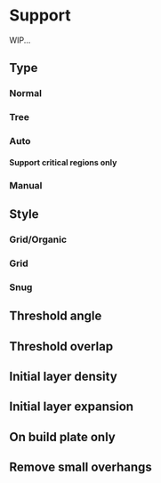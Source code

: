 # Support

WIP...

## Type

### Normal

### Tree

### Auto

#### Support critical regions only

### Manual

## Style

### Grid/Organic

### Grid

### Snug

## Threshold angle

## Threshold overlap

## Initial layer density

## Initial layer expansion

## On build plate only

## Remove small overhangs
